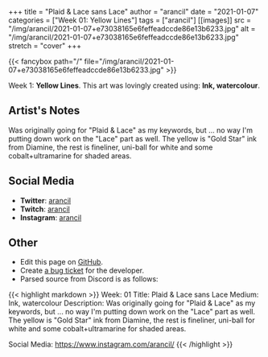 +++
title =       "Plaid & Lace sans Lace"
author =      "arancil"
date =        "2021-01-07"
categories =  ["Week 01: Yellow Lines"]
tags =        ["arancil"]
[[images]]
                      src = "/img/arancil/2021-01-07+e73038165e6feffeadccde86e13b6233.jpg"
                      alt = "/img/arancil/2021-01-07+e73038165e6feffeadccde86e13b6233.jpg"
                      stretch = "cover"
+++


{{< fancybox path="/" file="/img/arancil/2021-01-07+e73038165e6feffeadccde86e13b6233.jpg" >}}


Week 1: **Yellow Lines**. This art was lovingly created using: **Ink, watercolour**.

## Artist's Notes

Was originally going for "Plaid & Lace" as my keywords, but ... no way I'm putting down work on the "Lace" part as well. The yellow is "Gold Star" ink from Diamine, the rest is fineliner, uni-ball for white and some cobalt+ultramarine for shaded areas.

## Social Media

- **Twitter**: [arancil]()
- **Twitch**: [arancil]()
- **Instagram**: [arancil]()


## Other

- Edit this page on [GitHub](https://github.com/teaminkling/web-refresh/edit/main/blog/content/blog/arancil-week-1-44e7.md).
- Create [a bug ticket](https://github.com/teaminkling/web-refresh/issues/new?assignees=&labels=bug&template=problem-report.md&title=) for the developer.
- Parsed source from Discord is as follows:

{{< highlight markdown >}}
Week: 01
Title: Plaid & Lace sans Lace
Medium: Ink, watercolour
Description: Was originally going for "Plaid & Lace" as my keywords, but ... no way I'm putting down work on the "Lace" part as well. The yellow is "Gold Star" ink from Diamine, the rest is fineliner, uni-ball for white and some cobalt+ultramarine for shaded areas.

Social Media: https://www.instagram.com/arancil/
{{< /highlight >}}